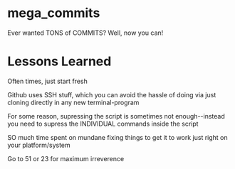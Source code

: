 # mega_commits
Ever wanted TONS of COMMITS? 
Well, now you can!


# Lessons Learned
Often times, just start fresh

Github uses SSH stuff, which you can avoid the hassle of doing via just cloning directly in any new terminal-program

For some reason, supressing the script is sometimes not enough--instead you need to supress the INDIVIDUAL commands inside the script

SO much time spent on mundane fixing things to get it to work just right on your platform/system

Go to 51 or 23 for maximum irreverence 
